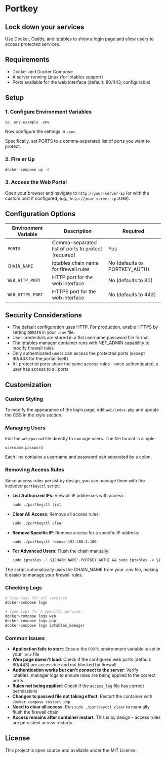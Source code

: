 # Portkey

## Lock down your services

Use Docker, Caddy, and iptables to show a login page and allow users to access protected services.

## Requirements

- Docker and Docker Compose
- A server running Linux (for iptables support)
- Ports available for the web interface (default: 80/443, configurable)

## Setup

### 1. Configure Environment Variables

```bash
cp .env.example .env
```

Now configure the settings in `.env`.

Specifically, set PORTS to a comma-separated list of ports you want to protect.

### 2. Fire er Up

```bash
docker-compose up -d
```

### 3. Access the Web Portal

Open your browser and navigate to `http://your-server-ip` (or with the custom port if configured, e.g., `http://your-server-ip:8080`).

## Configuration Options

| Environment Variable | Description | Required |
|---------------------|-------------|---------|
| `PORTS` | Comma-separated list of ports to protect (required) | Yes |
| `CHAIN_NAME` | iptables chain name for firewall rules | No (defaults to PORTKEY_AUTH) |
| `WEB_HTTP_PORT` | HTTP port for the web interface | No (defaults to 80) |
| `WEB_HTTPS_PORT` | HTTPS port for the web interface | No (defaults to 443) |

## Security Considerations

- The default configuration uses HTTP. For production, enable HTTPS by setting `DOMAIN` in your `.env` file.
- User credentials are stored in a flat username:password file format
- The iptables manager container runs with NET_ADMIN capability to modify firewall rules
- Only authenticated users can access the protected ports (except 80/443 for the portal itself)
- All protected ports share the same access rules - once authenticated, a user has access to all ports

## Customization

### Custom Styling

To modify the appearance of the login page, edit `web/index.php` and update the CSS in the style section.

### Managing Users

Edit the `web/passwd` file directly to manage users. The file format is simple:
```
username:password
```

Each line contains a username and password pair separated by a colon.

### Removing Access Rules

Since access rules persist by design, you can manage them with the included `portkeyctl` script:

   - **List Authorized IPs**: View all IP addresses with access:
     ```bash
     sudo ./portkeyctl list
     ```

   - **Clear All Access**: Remove all access rules:
     ```bash
     sudo ./portkeyctl clear
     ```

   - **Remove Specific IP**: Remove access for a specific IP address:
     ```bash
     sudo ./portkeyctl remove 192.168.1.100
     ```

   - **For Advanced Users**: Flush the chain manually:
     ```bash
     sudo iptables -F ${CHAIN_NAME:-PORTKEY_AUTH} && sudo iptables -A ${CHAIN_NAME:-PORTKEY_AUTH} -j DROP
     ```

   The script automatically uses the CHAIN_NAME from your .env file, making it easier to manage your firewall rules.

### Checking Logs

```bash
# View logs for all services
docker-compose logs

# View logs for a specific service
docker-compose logs web
docker-compose logs php
docker-compose logs iptables_manager
```

### Common Issues

- **Application fails to start**: Ensure the `PORTS` environment variable is set in your `.env` file
- **Web page doesn't load**: Check if the configured web ports (default: 80/443) are accessible and not blocked by firewall
- **Authentication works but can't connect to the server**: Verify iptables_manager logs to ensure rules are being applied to the correct ports
- **Rules not being applied**: Check if the `access_log` file has correct permissions
- **Changes to passwd file not taking effect**: Restart the container with `docker-compose restart php`
- **Need to clear all access**: Run `sudo ./portkeyctl clear` to manually flush the firewall chain
- **Access remains after container restart**: This is by design - access rules are persistent across restarts

## License

This project is open source and available under the MIT License.
